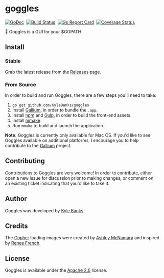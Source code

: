 # goggles

[![GoDoc](https://godoc.org/github.com/KyleBanks/goggles?status.svg)](https://godoc.org/github.com/KyleBanks/goggles)&nbsp; 
[![Build Status](https://travis-ci.org/KyleBanks/goggles.svg?branch=master)](https://travis-ci.org/KyleBanks/goggles)&nbsp;
[![Go Report Card](https://goreportcard.com/badge/github.com/KyleBanks/goggles)](https://goreportcard.com/report/github.com/KyleBanks/goggles)&nbsp;
[![Coverage Status](https://coveralls.io/repos/github/KyleBanks/goggles/badge.svg?branch=master)](https://coveralls.io/github/KyleBanks/goggles?branch=master)

🔭  Goggles is a GUI for your $GOPATH.

## Install

### Stable

Grab the latest release from the [Releases](https://github.com/KyleBanks/goggles/releases) page. 

### From Source

In order to build and run Goggles, there are a few steps you'll need to take:

1. `go get github.com/KyleBanks/goggles`
2. Install [Gallium](https://github.com/alexflint/gallium), in order to bundle the `.app`.
3. Install [npm](https://www.npmjs.com/) and [Gulp](http://gulpjs.com/), in order to build the front-end assets.
4. Install [mmake](https://github.com/tj/mmake).
4. Run `mmake` to build and launch the application.

**Note:** Goggles is currently only available for Mac OS. If you'd like to see Goggles available on additional platforms, I encourage you to help contribute to the [Gallium](https://github.com/alexflint/gallium) project.

## Contributing

Contributions to Goggles are very welcome! In order to contribute, either open a new issue for discussion prior to making changes, or comment on an existing ticket indicating that you'd like to take it.

## Author

Goggles was developed by [Kyle Banks](https://twitter.com/kylewbanks).

## Credits

The [Gopher](./_static/img) loading images were created by [Ashley McNamara](https://twitter.com/ashleymcnamara) and inspired by [Renee French](http://reneefrench.blogspot.co.uk/).

## License

Goggles is available under the [Apache 2.0](./LICENSE) license.